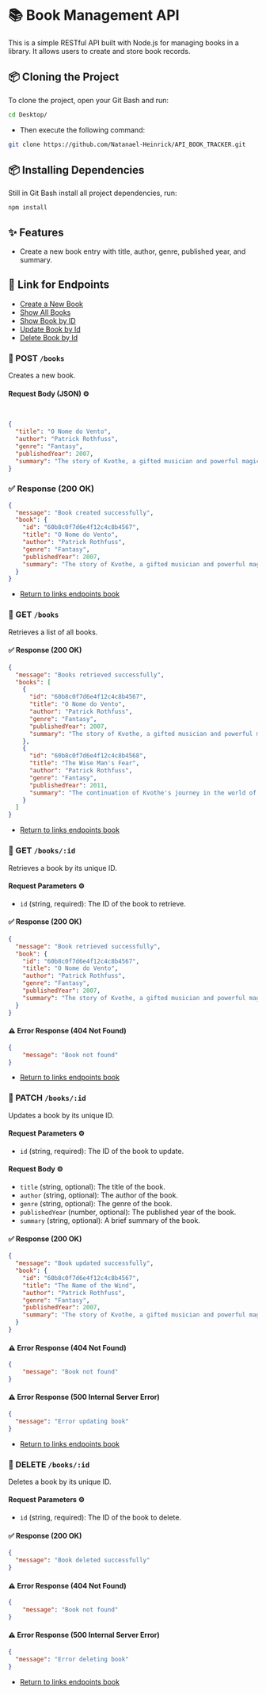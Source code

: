 
# 📚 Book Management API

This is a simple RESTful API built with Node.js for managing books in a library. It allows users to create and store book records.


## 📦  Cloning the Project

To clone the project, open your Git Bash and run:

```bash
cd Desktop/
``` 

- Then execute the following command:

```bash
git clone https://github.com/Natanael-Heinrick/API_BOOK_TRACKER.git
```

## 📦 Installing Dependencies

Still in Git Bash install all project dependencies, run:

```bash
npm install
```

## ✨ Features

- Create a new book entry with title, author, genre, published year, and summary.



## 📌 Link for Endpoints
<a name="return-to-links-page-book"></a>
- [Create a New Book](#create-a-new-book)
- [Show All Books](#get-all-cards)
- [Show Book by ID](#get-book-by-id)
- [Update Book by Id](#update-book-by-id)
- [Delete Book by Id](#delete-book-by-id)


### 🔹 POST `/books`
<a name="create-a-new-book"></a>
Creates a new book.

#### Request Body (JSON) ⚙️

```json


{
  "title": "O Nome do Vento",
  "author": "Patrick Rothfuss",
  "genre": "Fantasy",
  "publishedYear": 2007,
  "summary": "The story of Kvothe, a gifted musician and powerful magician."
}
```

### ✅ Response (200 OK)

```json
{
  "message": "Book created successfully",
  "book": {
    "id": "60b8c0f7d6e4f12c4c8b4567",
    "title": "O Nome do Vento",
    "author": "Patrick Rothfuss",
    "genre": "Fantasy",
    "publishedYear": 2007,
    "summary": "The story of Kvothe, a gifted musician and powerful magician."
  }
}
```
- [Return to links endpoints book](#return-to-links-page-book)

### 🔹 GET `/books`
<a name="get-all-book"></a>
Retrieves a list of all books.

#### ✅ Response (200 OK)

```json
{
  "message": "Books retrieved successfully",
  "books": [
    {
      "id": "60b8c0f7d6e4f12c4c8b4567",
      "title": "O Nome do Vento",
      "author": "Patrick Rothfuss",
      "genre": "Fantasy",
      "publishedYear": 2007,
      "summary": "The story of Kvothe, a gifted musician and powerful magician."
    },
    {
      "id": "60b8c0f7d6e4f12c4c8b4568",
      "title": "The Wise Man's Fear",
      "author": "Patrick Rothfuss",
      "genre": "Fantasy",
      "publishedYear": 2011,
      "summary": "The continuation of Kvothe's journey in the world of magic and power."
    }
  ]
}
```

- [Return to links endpoints book](#return-to-links-page-book)

### 🔹 GET `/books/:id`
<a name="get-book-by-id"></a>

Retrieves a book by its unique ID.

#### Request Parameters ⚙️

- `id` (string, required): The ID of the book to retrieve.

#### ✅ Response (200 OK)

```json
{
  "message": "Book retrieved successfully",
  "book": {
    "id": "60b8c0f7d6e4f12c4c8b4567",
    "title": "O Nome do Vento",
    "author": "Patrick Rothfuss",
    "genre": "Fantasy",
    "publishedYear": 2007,
    "summary": "The story of Kvothe, a gifted musician and powerful magician."
  }
}
```

#### ⚠️ Error Response (404 Not Found)


```json
{
    "message": "Book not found"
}
```

- [Return to links endpoints book](#return-to-links-page-book)

### 🔹 PATCH `/books/:id`
<a name="update-book-by-id"></a>

Updates a book by its unique ID.

#### Request Parameters ⚙️

- `id` (string, required): The ID of the book to update.

#### Request Body ⚙️

- `title` (string, optional): The title of the book.
- `author` (string, optional): The author of the book.
- `genre` (string, optional): The genre of the book.
- `publishedYear` (number, optional): The published year of the book.
- `summary` (string, optional): A brief summary of the book.

#### ✅ Response (200 OK)

```json
{
  "message": "Book updated successfully",
  "book": {
    "id": "60b8c0f7d6e4f12c4c8b4567",
    "title": "The Name of the Wind",
    "author": "Patrick Rothfuss",
    "genre": "Fantasy",
    "publishedYear": 2007,
    "summary": "The story of Kvothe, a gifted musician and powerful magician."
  }
}
```

#### ⚠️ Error Response (404 Not Found)


```json
{
    "message": "Book not found"
}
```

#### ⚠️ Error Response (500 Internal Server Error)

```json
{
  "message": "Error updating book"
}

```

- [Return to links endpoints book](#return-to-links-page-book)

### 🔹 DELETE `/books/:id`
<a name="delete-book-by-id"></a>

Deletes a book by its unique ID.

#### Request Parameters ⚙️

- `id` (string, required): The ID of the book to delete.

#### ✅ Response (200 OK)

```json
{
  "message": "Book deleted successfully"
}
```

#### ⚠️ Error Response (404 Not Found)


```json
{
    "message": "Book not found"
}
```

#### ⚠️ Error Response (500 Internal Server Error)

```json
{
  "message": "Error deleting book"
}

```
- [Return to links endpoints book](#return-to-links-page-book)